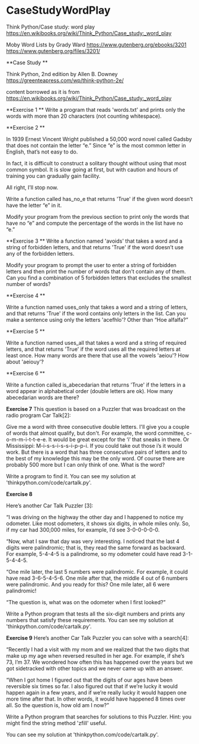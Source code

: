 # CaseStudyWordPlay
Think Python/Case study: word play
https://en.wikibooks.org/wiki/Think_Python/Case_study:_word_play

Moby Word Lists by Grady Ward
https://www.gutenberg.org/ebooks/3201
https://www.gutenberg.org/files/3201/


**Case Study **

Think Python, 2nd edition by Allen B. Downey
https://greenteapress.com/wp/think-python-2e/

content borrowed as it is from https://en.wikibooks.org/wiki/Think_Python/Case_study:_word_play

**Exercise 1  **
Write a program that reads 'words.txt' and prints only the words with more than 20 characters (not counting whitespace).

**Exercise 2  **

In 1939 Ernest Vincent Wright published a 50,000 word novel called Gadsby that does not contain the letter “e.” Since “e” is the most common letter in English, that’s not easy to do.

In fact, it is difficult to construct a solitary thought without using that most common symbol. It is slow going at first, but with caution and hours of training you can gradually gain facility.

All right, I’ll stop now.

Write a function called has_no_e that returns 'True' if the given word doesn’t have the letter “e” in it.

Modify your program from the previous section to print only the words that have no “e” and compute the percentage of the words in the list have no “e.”

**Exercise 3  **
Write a function named 'avoids' that takes a word and a string of forbidden letters, and that returns 'True' if the word doesn’t use any of the forbidden letters.

Modify your program to prompt the user to enter a string of forbidden letters and then print the number of words that don’t contain any of them. Can you find a combination of 5 forbidden letters that excludes the smallest number of words?

**Exercise 4 ** 

Write a function named uses_only that takes a word and a string of letters, and that returns 'True' if the word contains only letters in the list. Can you make a sentence using only the letters 'acefhlo'? Other than “Hoe alfalfa?”

**Exercise 5 **

Write a function named uses_all that takes a word and a string of required letters, and that returns 'True' if the word uses all the required letters at least once. How many words are there that use all the vowels 'aeiou'? How about 'aeiouy'?

**Exercise 6 **

Write a function called is_abecedarian that returns 'True' if the letters in a word appear in alphabetical order (double letters are ok). How many abecedarian words are there?

**Exercise 7**
This question is based on a Puzzler that was broadcast on the radio program Car Talk[2]:

Give me a word with three consecutive double letters. I'll give you a couple of words that almost qualify, but don't. For example, the word committee, c-o-m-m-i-t-t-e-e. It would be great except for the ‘i’ that sneaks in there. Or Mississippi: M-i-s-s-i-s-s-i-p-p-i. If you could take out those i’s it would work. But there is a word that has three consecutive pairs of letters and to the best of my knowledge this may be the only word. Of course there are probably 500 more but I can only think of one. What is the word?

Write a program to find it. You can see my solution at 'thinkpython.com/code/cartalk.py'.

**Exercise 8**

Here’s another Car Talk Puzzler [3]:

“I was driving on the highway the other day and I happened to notice my odometer. Like most odometers, it shows six digits, in whole miles only. So, if my car had 300,000 miles, for example, I’d see 3-0-0-0-0-0.

“Now, what I saw that day was very interesting. I noticed that the last 4 digits were palindromic; that is, they read the same forward as backward. For example, 5-4-4-5 is a palindrome, so my odometer could have read 3-1-5-4-4-5.

“One mile later, the last 5 numbers were palindromic. For example, it could have read 3-6-5-4-5-6. One mile after that, the middle 4 out of 6 numbers were palindromic. And you ready for this? One mile later, all 6 were palindromic!

“The question is, what was on the odometer when I first looked?”

Write a Python program that tests all the six-digit numbers and prints any numbers that satisfy these requirements. You can see my solution at 'thinkpython.com/code/cartalk.py'.

**Exercise 9**
Here’s another Car Talk Puzzler you can solve with a search[4]:

“Recently I had a visit with my mom and we realized that the two digits that make up my age when reversed resulted in her age. For example, if she’s 73, I’m 37. We wondered how often this has happened over the years but we got sidetracked with other topics and we never came up with an answer.

“When I got home I figured out that the digits of our ages have been reversible six times so far. I also figured out that if we’re lucky it would happen again in a few years, and if we’re really lucky it would happen one more time after that. In other words, it would have happened 8 times over all. So the question is, how old am I now?”

Write a Python program that searches for solutions to this Puzzler. Hint: you might find the string method 'zfill' useful.

You can see my solution at 'thinkpython.com/code/cartalk.py'.
